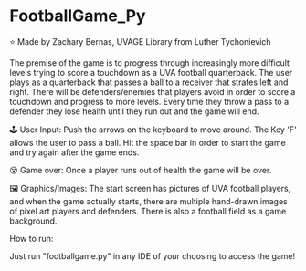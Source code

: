 # FootballGame_Py

⭐ Made by Zachary Bernas, UVAGE Library from Luther Tychonievich

The premise of the game is to progress through increasingly more difficult levels trying to score a touchdown as a UVA football quarterback. The user plays as a quarterback that passes a ball to a receiver that strafes left and right. There will be defenders/enemies that players avoid in order to score a touchdown and progress to more levels. Every time they throw a pass to a defender they lose health until they run out and the game will end.

🕹️ User Input: Push the arrows on the keyboard to move around. The Key 'F' allows the user to pass a ball. Hit the space bar in order to start the game and try again after the game ends.

😵 Game over: Once a player runs out of health the game will be over.

🖼️ Graphics/Images: The start screen has pictures of UVA football players, and when the game actually starts, there are multiple hand-drawn images of pixel art players and defenders. There is also a football field as a game background.


How to run:

Just run "footballgame.py" in any IDE of your choosing to access the game!